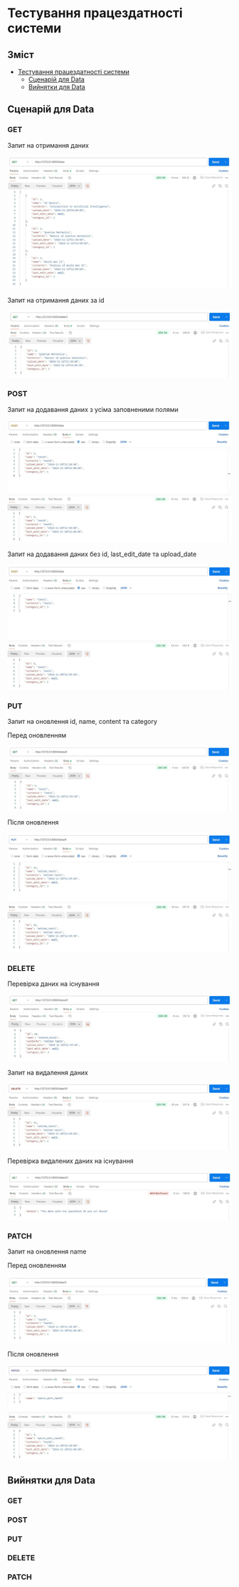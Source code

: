 # Тестування працездатності системи

## Зміст

- [Тестування працездатності системи](#тестування-працездатності-системи)
  - [Сценарій для Data](#сценарій-для-data)
  - [Вийнятки для Data](#вийнятки-для-data)

## Сценарій для Data
### GET
Запит на отримання даних

![](./Images/get_get_data.jpg)

Запит на отримання даних за id

![](./Images/get_get_data_2.jpg)

### POST
Запит на додавання даних з усіма заповненими полями

![](./Images/post_post_add_with_all_fields.jpg)

Запит на додавання даних без id, last_edit_date та upload_date

![](./Images/post_post_add_without_some_fileds.jpg)

### PUT
Запит на оновлення id, name, content та category

Перед оновленням

![](./Images/put_get_before_update.jpg)

Після оновлення

![](./Images/put_put_after_update.jpg)

### DELETE
Перевірка даних на існування

![](./Images/delete_get_existence.jpg)

Запит на видалення даних

![](./Images/delete_delete.jpg)

Перевірка видалених даних на існування

![](./Images/delete_get.jpg)

### PATCH
Запит на оновлення name

Перед оновленням

![](./Images/patch_get_before_update.jpg)

Після оновлення

![](./Images/patch_patch_ufter_update.jpg)

## Вийнятки для Data
### GET

### POST

### PUT

### DELETE

### PATCH
